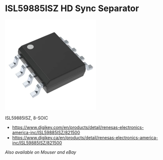 # ISL59885ISZ HD Sync Separator

<img src="./8-SOIC.jpg" width="300px" />

ISL59885ISZ, 8-SOIC

- https://www.digikey.com/en/products/detail/renesas-electronics-america-inc/ISL59885ISZ/821500
- https://www.digikey.ca/en/products/detail/renesas-electronics-america-inc/ISL59885ISZ/821500

*Also available on Mouser and eBay*
